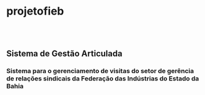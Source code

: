 # projetofieb
<br><br>
<h2>Sistema de Gestão Articulada</h2>
<h3>Sistema para o gerenciamento de visitas do setor de gerência de relações sindicais da Federação das Indústrias do Estado da Bahia</h3>
